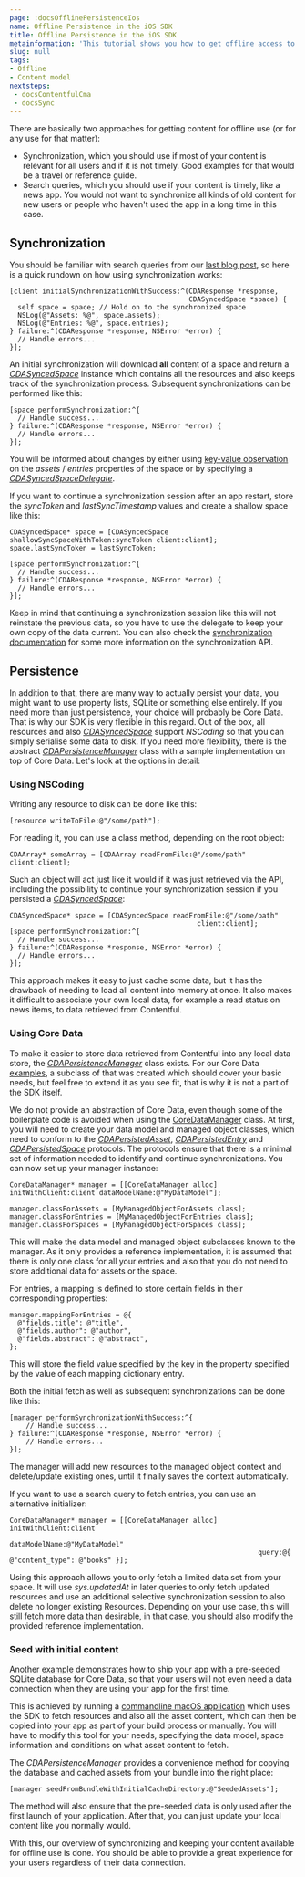 ```yaml
---
page: :docsOfflinePersistenceIos
name: Offline Persistence in the iOS SDK
title: Offline Persistence in the iOS SDK
metainformation: 'This tutorial shows you how to get offline access to your Contentful content.'
slug: null
tags:
- Offline
- Content model
nextsteps:
 - docsContentfulCma
 - docsSync
---
```


There are basically two approaches for getting content for offline use (or for any use for that matter):

- Synchronization, which you should use if most of your content is relevant for all users and if it is not timely. Good examples for that would be a travel or reference guide.
- Search queries, which you should use if your content is timely, like a news app. You would not want to synchronize all kinds of old content for new users or people who haven't used the app in a long time in this case.

## Synchronization

You should be familiar with search queries from our [last blog post][1], so here is a quick rundown on how using synchronization works:

~~~ objc
[client initialSynchronizationWithSuccess:^(CDAResponse *response,
                                            CDASyncedSpace *space) {
  self.space = space; // Hold on to the synchronized space
  NSLog(@"Assets: %@", space.assets);
  NSLog(@"Entries: %@", space.entries);
} failure:^(CDAResponse *response, NSError *error) {
  // Handle errors...
}];
~~~

An initial synchronization will download **all** content of a space and return a [*CDASyncedSpace*][4] instance which contains all the resources and also keeps track of the synchronization process. Subsequent synchronizations can be performed like this:

~~~ objc
[space performSynchronization:^{
  // Handle success...
} failure:^(CDAResponse *response, NSError *error) {
  // Handle errors...
}];
~~~

You will be informed about changes by either using [key-value observation][13] on the *assets* / *entries* properties of the space or by specifying a [*CDASyncedSpaceDelegate*][12].

If you want to continue a synchronization session after an app restart, store the *syncToken* and *lastSyncTimestamp* values and create a shallow space like this:

~~~ objc
CDASyncedSpace* space = [CDASyncedSpace shallowSyncSpaceWithToken:syncToken client:client];
space.lastSyncToken = lastSyncToken;

[space performSynchronization:^{
  // Handle success...
} failure:^(CDAResponse *response, NSError *error) {
  // Handle errors...
}];
~~~

Keep in mind that continuing a synchronization session like this will not reinstate the previous data, so you have to use the delegate to keep your own copy of the data current. You can also check the [synchronization documentation][2] for some more information on the synchronization API.

## Persistence

In addition to that, there are many way to actually persist your data, you might want to use property lists, SQLite or something else entirely. If you need more than just persistence, your choice will probably be Core Data. That is why our SDK is very flexible in this regard. Out of the box, all resources and also [*CDASyncedSpace*][4] support *NSCoding* so that you can simply serialise some data to disk. If you need more flexibility, there is the abstract [*CDAPersistenceManager*][5] class with a sample implementation on top of Core Data. Let's look at the options in detail:

### Using NSCoding

Writing any resource to disk can be done like this:

~~~ objc
[resource writeToFile:@"/some/path"];
~~~

For reading it, you can use a class method, depending on the root object:

~~~ objc
CDAArray* someArray = [CDAArray readFromFile:@"/some/path" client:client];
~~~

Such an object will act just like it would if it was just retrieved via the API, including the possibility to continue your synchronization session if you persisted a [*CDASyncedSpace*][4]:

~~~ objc
CDASyncedSpace* space = [CDASyncedSpace readFromFile:@"/some/path"
                                              client:client];
[space performSynchronization:^{
  // Handle success...
} failure:^(CDAResponse *response, NSError *error) {
  // Handle errors...
}];
~~~

This approach makes it easy to just cache some data, but it has the drawback of needing to load all content into memory at once. It also makes it difficult to associate your own local data, for example a read status on news items, to data retrieved from Contentful.

### Using Core Data

To make it easier to store data retrieved from Contentful into any local data store, the [*CDAPersistenceManager*][5] class exists. For our Core Data [examples][6], a subclass of that was created which should cover your basic needs, but feel free to extend it as you see fit, that is why it is not a part of the SDK itself.

We do not provide an abstraction of Core Data, even though some of the boilerplate code is avoided when using the [CoreDataManager][15] class. At first, you will need to create your data model and managed object classes, which need to conform to the [*CDAPersistedAsset*][16], [*CDAPersistedEntry*][17] and [*CDAPersistedSpace*][18] protocols. The protocols ensure that there is a minimal set of information needed to identify and continue synchronizations. You can now set up your manager instance:

~~~ objc
CoreDataManager* manager = [[CoreDataManager alloc] initWithClient:client dataModelName:@"MyDataModel"];

manager.classForAssets = [MyManagedObjectForAssets class];
manager.classForEntries = [MyManagedObjectForEntries class];
manager.classForSpaces = [MyManagedObjectForSpaces class];
~~~

This will make the data model and managed object subclasses known to the manager. As it only provides a reference implementation, it is assumed that there is only one class for all your entries and also that you do not need to store additional data for assets or the space.

For entries, a mapping is defined to store certain fields in their corresponding properties:

~~~ objc
manager.mappingForEntries = @{
  @"fields.title": @"title",
  @"fields.author": @"author",
  @"fields.abstract": @"abstract",
};
~~~

This will store the field value specified by the key in the property specified by the value of each mapping dictionary entry.

Both the initial fetch as well as subsequent synchronizations can be done like this:

~~~ objc
[manager performSynchronizationWithSuccess:^{
    // Handle success...
} failure:^(CDAResponse *response, NSError *error) {
    // Handle errors...
}];
~~~

The manager will add new resources to the managed object context and delete/update existing ones, until it finally saves the context automatically.

If you want to use a search query to fetch entries, you can use an alternative initializer:

~~~ objc
CoreDataManager* manager = [[CoreDataManager alloc] initWithClient:client
                                                     dataModelName:@"MyDataModel"
                                                             query:@{ @"content_type": @"books" }];
~~~

Using this approach allows you to only fetch a limited data set from your space. It will use *sys.updatedAt* in later queries to only fetch updated resources and use an additional selective synchronization session to also delete no longer existing Resources. Depending on your use case, this will still fetch more data than desirable, in that case, you should also modify the provided reference implementation.

### Seed with initial content

Another [example][7] demonstrates how to ship your app with a pre-seeded SQLite database for Core Data, so that your users will not even need a data connection when they are using your app for the first time.

This is achieved by running a [commandline macOS application][19] which uses the SDK to fetch resources and also all the asset content, which can then be copied into your app as part of your build process or manually. You will have to modify this tool for your needs, specifying the data model, space information and conditions on what asset content to fetch.

The *CDAPersistenceManager* provides a convenience method for copying the database and cached assets from your bundle into the right place:

~~~ objc
[manager seedFromBundleWithInitialCacheDirectory:@"SeededAssets"];
~~~

The method will also ensure that the pre-seeded data is only used after the first launch of your application. After that, you can just update your local content like you normally would.

With this, our overview of synchronizing and keeping your content available for offline use is done. You should be able to provide a great experience for your users regardless of their data connection.

[1]: /blog/2014/09/03/content-management-api-sdk-ios/
[2]: /developers/docs/concepts/sync/
[3]: https://github.com/contentful/contentful.objc/tree/master/Examples
[4]: http://cocoadocs.org/docsets/ContentfulDeliveryAPI/1.0.0/Classes/CDASyncedSpace.html
[5]: http://cocoadocs.org/docsets/ContentfulDeliveryAPI/1.0.0/Classes/CDAPersistenceManager.html
[6]: https://github.com/contentful/contentful.objc/tree/master/Examples/CoreDataExample
[7]: https://github.com/contentful/contentful.objc/tree/master/Examples/SeedDatabase
[8]: https://github.com/contentful/contentful.objc/releases/tag/1.0.0
[9]: https://cocoapods.org/
[10]: https://static.contentful.com/downloads/iOS/ContentfulDeliveryAPI-1.0.0.zip
[11]: https://github.com/contentful/contentful.objc
[12]: http://cocoadocs.org/docsets/ContentfulDeliveryAPI/1.0.0/Protocols/CDASyncedSpaceDelegate.html
[13]: http://nshipster.com/key-value-observing/
[14]: /developers/docs/content-delivery-api/objc/#sync
[15]: https://github.com/contentful/contentful-persistence.objc/blob/master/Code/CoreDataManager.h
[16]: http://cocoadocs.org/docsets/ContentfulDeliveryAPI/1.0.0/Protocols/CDAPersistedAsset.html
[17]: http://cocoadocs.org/docsets/ContentfulDeliveryAPI/1.0.0/Protocols/CDAPersistedEntry.html
[18]: http://cocoadocs.org/docsets/ContentfulDeliveryAPI/1.0.0/Protocols/CDAPersistedSpace.html
[19]: https://github.com/contentful/contentful.objc/blob/master/Examples/SeedDatabase/CommandlineTool/main.m

